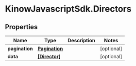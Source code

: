 # KinowJavascriptSdk.Directors

## Properties
Name | Type | Description | Notes
------------ | ------------- | ------------- | -------------
**pagination** | [**Pagination**](Pagination.md) |  | [optional] 
**data** | [**[Director]**](Director.md) |  | [optional] 


